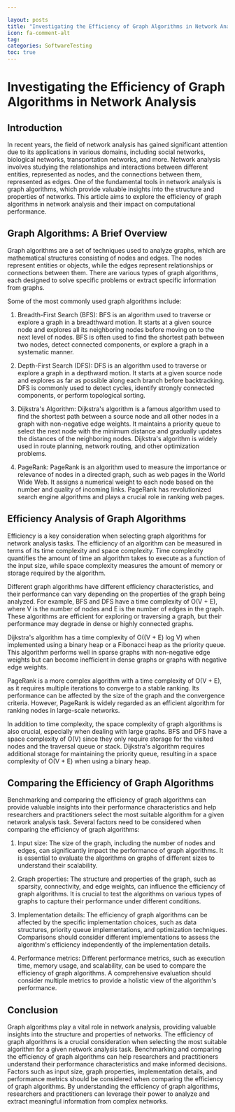 ```yaml
---

layout: posts
title: "Investigating the Efficiency of Graph Algorithms in Network Analysis"
icon: fa-comment-alt
tag:      
categories: SoftwareTesting
toc: true
---
```




# Investigating the Efficiency of Graph Algorithms in Network Analysis

## Introduction

In recent years, the field of network analysis has gained significant attention due to its applications in various domains, including social networks, biological networks, transportation networks, and more. Network analysis involves studying the relationships and interactions between different entities, represented as nodes, and the connections between them, represented as edges. One of the fundamental tools in network analysis is graph algorithms, which provide valuable insights into the structure and properties of networks. This article aims to explore the efficiency of graph algorithms in network analysis and their impact on computational performance.

## Graph Algorithms: A Brief Overview

Graph algorithms are a set of techniques used to analyze graphs, which are mathematical structures consisting of nodes and edges. The nodes represent entities or objects, while the edges represent relationships or connections between them. There are various types of graph algorithms, each designed to solve specific problems or extract specific information from graphs.

Some of the most commonly used graph algorithms include:

1. Breadth-First Search (BFS): BFS is an algorithm used to traverse or explore a graph in a breadthward motion. It starts at a given source node and explores all its neighboring nodes before moving on to the next level of nodes. BFS is often used to find the shortest path between two nodes, detect connected components, or explore a graph in a systematic manner.

2. Depth-First Search (DFS): DFS is an algorithm used to traverse or explore a graph in a depthward motion. It starts at a given source node and explores as far as possible along each branch before backtracking. DFS is commonly used to detect cycles, identify strongly connected components, or perform topological sorting.

3. Dijkstra's Algorithm: Dijkstra's algorithm is a famous algorithm used to find the shortest path between a source node and all other nodes in a graph with non-negative edge weights. It maintains a priority queue to select the next node with the minimum distance and gradually updates the distances of the neighboring nodes. Dijkstra's algorithm is widely used in route planning, network routing, and other optimization problems.

4. PageRank: PageRank is an algorithm used to measure the importance or relevance of nodes in a directed graph, such as web pages in the World Wide Web. It assigns a numerical weight to each node based on the number and quality of incoming links. PageRank has revolutionized search engine algorithms and plays a crucial role in ranking web pages.

## Efficiency Analysis of Graph Algorithms

Efficiency is a key consideration when selecting graph algorithms for network analysis tasks. The efficiency of an algorithm can be measured in terms of its time complexity and space complexity. Time complexity quantifies the amount of time an algorithm takes to execute as a function of the input size, while space complexity measures the amount of memory or storage required by the algorithm.

Different graph algorithms have different efficiency characteristics, and their performance can vary depending on the properties of the graph being analyzed. For example, BFS and DFS have a time complexity of O(V + E), where V is the number of nodes and E is the number of edges in the graph. These algorithms are efficient for exploring or traversing a graph, but their performance may degrade in dense or highly connected graphs.

Dijkstra's algorithm has a time complexity of O((V + E) log V) when implemented using a binary heap or a Fibonacci heap as the priority queue. This algorithm performs well in sparse graphs with non-negative edge weights but can become inefficient in dense graphs or graphs with negative edge weights.

PageRank is a more complex algorithm with a time complexity of O(V + E), as it requires multiple iterations to converge to a stable ranking. Its performance can be affected by the size of the graph and the convergence criteria. However, PageRank is widely regarded as an efficient algorithm for ranking nodes in large-scale networks.

In addition to time complexity, the space complexity of graph algorithms is also crucial, especially when dealing with large graphs. BFS and DFS have a space complexity of O(V) since they only require storage for the visited nodes and the traversal queue or stack. Dijkstra's algorithm requires additional storage for maintaining the priority queue, resulting in a space complexity of O(V + E) when using a binary heap.

## Comparing the Efficiency of Graph Algorithms

Benchmarking and comparing the efficiency of graph algorithms can provide valuable insights into their performance characteristics and help researchers and practitioners select the most suitable algorithm for a given network analysis task. Several factors need to be considered when comparing the efficiency of graph algorithms:

1. Input size: The size of the graph, including the number of nodes and edges, can significantly impact the performance of graph algorithms. It is essential to evaluate the algorithms on graphs of different sizes to understand their scalability.

2. Graph properties: The structure and properties of the graph, such as sparsity, connectivity, and edge weights, can influence the efficiency of graph algorithms. It is crucial to test the algorithms on various types of graphs to capture their performance under different conditions.

3. Implementation details: The efficiency of graph algorithms can be affected by the specific implementation choices, such as data structures, priority queue implementations, and optimization techniques. Comparisons should consider different implementations to assess the algorithm's efficiency independently of the implementation details.

4. Performance metrics: Different performance metrics, such as execution time, memory usage, and scalability, can be used to compare the efficiency of graph algorithms. A comprehensive evaluation should consider multiple metrics to provide a holistic view of the algorithm's performance.

## Conclusion

Graph algorithms play a vital role in network analysis, providing valuable insights into the structure and properties of networks. The efficiency of graph algorithms is a crucial consideration when selecting the most suitable algorithm for a given network analysis task. Benchmarking and comparing the efficiency of graph algorithms can help researchers and practitioners understand their performance characteristics and make informed decisions. Factors such as input size, graph properties, implementation details, and performance metrics should be considered when comparing the efficiency of graph algorithms. By understanding the efficiency of graph algorithms, researchers and practitioners can leverage their power to analyze and extract meaningful information from complex networks.